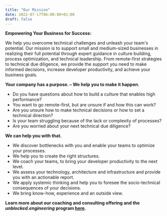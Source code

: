 ```yaml
---
title: "Our Mission"
date: 2022-07-17T06:00:00+01:00
draft: false
---
```


**Empowering Your Business for Success:** 

We help you overcome technical challenges and unleash your team's potential. Our mission is to support small and medium-sized businesses in realizing their full potential through expert guidance in culture building, process optimization, and technical leadership. From remote-first strategies to technical due diligence, we provide the support you need to make informed decisions, increase developer productivity, and achieve your business goals.

**Your company has a purpose. – We help you to make it happen.**

- Do you have questions about how to build a culture that enables high performance?
- You want to go remote-first, but are unsure if and how this can work?
- Are you unsure how to make technical decisions or how to set a technical direction?
- Is your team struggling because of the lack or complexity of processes?
- Are you worried about your next technical due diligence?

**We can help you with that.**

- We discover bottlenecks with you and enable your teams to optimize your processes.
- We help you to create the right structures.
- We coach your teams, to bring your developer productivity to the next level.
- We assess your technology, architecture and infrastructure and provide you with an actionable report.
- We apply systemic thinking and help you to foresee the socio-technical consequences of your decisions.
- We bring know-how, experience and an outside view.

**Learn more about our coaching and consulting offering and the _unblocked.engineering_ program [here](https://unblocked.engineering).**
